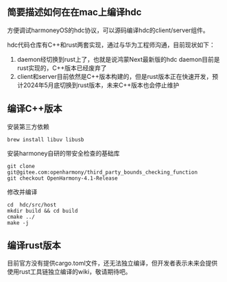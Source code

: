 
## 简要描述如何在在mac上编译hdc

方便调试harmoneyOS的hdc协议，可以源码编译hdc的client/server组件。

hdc代码仓库有C++和rust两套实现，通过与华为工程师沟通，目前现状如下：
1. daemon经切换到rust上了，也就是说鸿蒙Next最新版的hdc daemon目前是rust实现的，C++版本已经废弃了
2. client和server目前依然是C++版本构建的，但是rust版本正在快速开发，预计2024年5月底切换到rust版本，未来C++版本也会停止维护


## 编译C++版本

安装第三方依赖
```
brew install libuv libusb
```

安装harmoney自研的带安全检查的基础库
```
git clone git@gitee.com:openharmony/third_party_bounds_checking_function
git checkout OpenHarmony-4.1-Release
```

修改并编译
```
cd  hdc/src/host
mkdir build && cd build
cmake ../
make -j
```

## 编译rust版本

目前官方没有提供cargo.toml文件，还无法独立编译，但开发者表示未来会提供使用rust工具链独立编译的wiki，敬请期待吧。